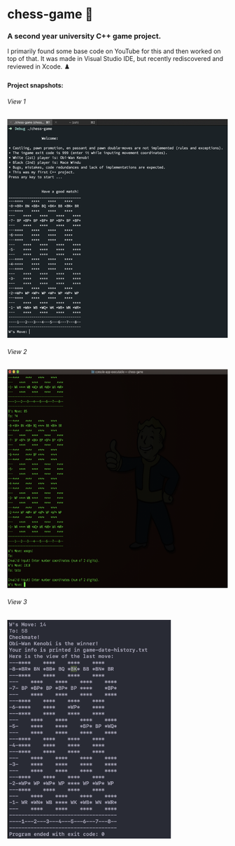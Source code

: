 # chess-game 🏁
<h3>A second year university C++ game project.</h3>
I primarily found some base code on YouTube for this and then worked on top of that. It was made in Visual Studio IDE, but recently rediscovered and reviewed in Xcode. ♟️

#### Project snapshots:
<h6>View 1</h6>
<img src="screen-shots/view-1.png" height="500" alt="View 1">
<h6>View 2</h6>
<img src="screen-shots/view-2.png" height="500" alt="View 2">
<h6>View 3</h6>
<img src="screen-shots/view-3.png" height="500" alt="View 3">


